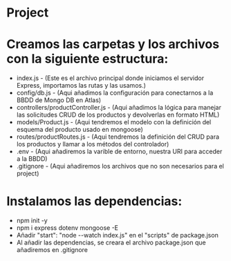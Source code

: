 
# Project

# Creamos las carpetas y los archivos con la siguiente estructura:
- index.js - (Este es el archivo principal donde iniciamos el servidor Express, importamos las rutas y las usamos.)
- config/db.js - (Aqui añadimos la configuración para conectarnos a la BBDD de Mongo DB en Atlas)
- controllers/productController.js - (Aqui añadimos la lógica para manejar las solicitudes CRUD de los productos y devolverlas en formato HTML)
- models/Product.js - (Aqui tendremos el modelo con la definición del esquema del producto usado en mongoose)
- routes/productRoutes.js - (Aqui tendremos la definición del CRUD para los productos y llamar a los métodos del controlador)
- .env - (Aqui añadiremos la varible de entorno, nuestra URI para acceder a la BBDD)
- .gitignore - (Aqui añadiremos los archivos que no son necesarios para el project)



# Instalamos las dependencias:
 - npm init -y
 - npm i express dotenv mongoose -E
 - Añadir "start": "node --watch index.js" en el "scripts" de package.json
 - Al añadir las dependencias, se creara el archivo package.json que añadiremos en .gitignore


 # 

